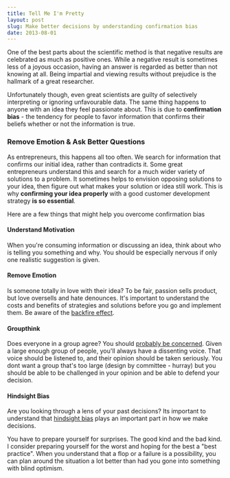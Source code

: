 ```yaml
---
title: Tell Me I'm Pretty
layout: post
slug: Make better decisions by understanding confirmation bias
date: 2013-08-01
---
```


One of the best parts about the scientific method is that negative results are
celebrated as much as positive ones. While a negative result is sometimes less
of a joyous occasion, having an answer is regarded as better than not
knowing at all. Being impartial and viewing results without prejudice is the
hallmark of a great researcher. 

Unfortunately though, even great scientists are guilty of selectively
interpreting or ignoring unfavourable data. The same thing happens to anyone
with an idea they feel passionate about. This is due to __confirmation bias__ - the
tendency for people to favor information that confirms their beliefs whether or not
the information is true.

### Remove Emotion & Ask Better Questions

As entrepreneurs, this happens all too often. We search for information that
confirms our initial idea, rather than contradicts it. Some great entrepreneurs
understand this and search for a much wider variety of solutions to a problem.
It sometimes helps to envision opposing solutions to your idea, then figure out
what makes your solution or idea still work. This is why __confirming your idea
properly__ with a good customer development strategy __is so essential__.

Here are a few things that might help you overcome confirmation bias

#### Understand Motivation

When you're consuming information or discussing an idea, think about who is
telling you something and why. You should be especially nervous if only one
realistic suggestion is given.

#### Remove Emotion

Is someone totally in love with their idea? To be fair, passion sells product,
but love oversells and hate denounces. It's important to understand the costs
and benefits of strategies and solutions before you go and implement them. Be
aware of the [backfire
effect](http://youarenotsosmart.com/2011/06/10/the-backfire-effect/).

#### Groupthink

Does everyone in a group agree? You should [probably be
concerned](http://www.psysr.org/about/pubs_resources/groupthink%20overview.htm). Given a large
enough group of people, you'll always have a dissenting voice. That voice should
be listened to, and their opinion should be taken seriously. You dont want a
group that's too large (design by committee - hurray) but you should be able to
be challenged in your opinion and be able to defend your decision.

#### Hindsight Bias

Are you looking through a lens of your past decisions? Its important to
understand that [hindsight bias](http://en.wikipedia.org/wiki/Hindsight_bias) 
plays an important part in how we make decisions.

You have to prepare yourself for surprises. The good kind and the bad kind. I
consider preparing yourself for the worst and hoping for the best a "best
practice". When you understand that a flop or a failure is a possibility, you can 
plan around the situation a lot better than had you gone into something with blind 
optimism.
